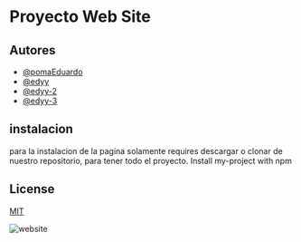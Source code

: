 
# Proyecto Web Site

## Autores

- [@pomaEduardo](https://www.github.com/octokatherine)
- [@edyy](https://www.github.com/octokatherine)
- [@edyy-2](https://www.github.com/octokatherine)
- [@edyy-3](https://www.github.com/octokatherine)





## instalacion

para la instalacion de la pagina  solamente requires descargar o clonar de nuestro repositorio, para tener todo el proyecto.
Install my-project with npm
## License

[MIT](https://choosealicense.com/licenses/mit/)



![website](https://images-wixmp-530a50041672c69d335ba4cf.wixmp.com/templates/image/9068c4b31e8394dbfe11bdd6cc24f92f2574a195907aabf5f7c428b29588e796.jpg)

